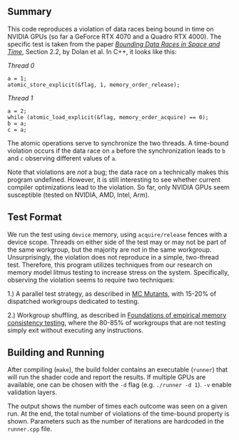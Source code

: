 ## Summary

This code reproduces a violation of data races being bound in time on NVIDIA GPUs (so far a GeForce RTX 4070 and a Quadro RTX 4000). The specific test is taken from the paper [_Bounding Data Races in Space and Time_](https://dl.acm.org/doi/10.1145/3192366.3192421), Section 2.2, by Dolan et al. In C++, it looks like this:

*Thread 0*
```
a = 1;
atomic_store_explicit(&flag, 1, memory_order_release);
```

*Thread 1*
```
a = 2;
while (atomic_load_explicit(&flag, memory_order_acquire) == 0);
b = a;
c = a;
```

The atomic operations serve to synchronize the two threads. A time-bound violation occurs if the data race on `a` before the synchronization leads to `b` and `c` observing different values of `a`.

Note that violations are _not_ a bug; the data race on `a` technically makes this program undefined. However, it is still interesting to see whether current compiler optimizations lead to the violation. So far, only NVIDIA GPUs seem susceptible (tested on NVIDIA, AMD, Intel, Arm).

## Test Format

We run the test using `device` memory, using `acquire/release` fences with a device scope. Threads on either side of the test may or may not be part of the same workgroup, but the majority are not in the same workgroup. Unsurprisingly, the violation does not reproduce in a simple, two-thread test. Therefore, this program utilizes techniques from our research on memory model litmus testing to increase stress on the system. Specifically, observing the violation seems to require two techniques:

1.) A parallel test strategy, as described in [MC Mutants](https://dl.acm.org/doi/10.1145/3575693.3575750), with 15-20% of dispatched workgroups dedicated to testing.

2.) Workgroup shuffling, as described in [Foundations of empirical memory consistency testing](https://dl.acm.org/doi/10.1145/3428294), where the 80-85% of workgroups that are not testing simply exit without executing any instructions.

## Building and Running

After compiling (`make`), the build folder contains an executable (`runner`) that will run the shader code and report the results. If multiple GPUs are available, one can be chosen with the `-d` flag (e.g. `./runner -d 1`). `-v` enable validation layers.

The output shows the number of times each outcome was seen on a given run. At the end, the total number of violations of the time-bound property is shown. Parameters such as the number of iterations are hardcoded in the `runner.cpp` file.
